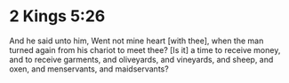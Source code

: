 # 2 Kings 5:26

And he said unto him, Went not mine heart [with thee], when the man turned again from his chariot to meet thee? [Is it] a time to receive money, and to receive garments, and oliveyards, and vineyards, and sheep, and oxen, and menservants, and maidservants?